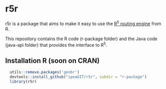 
# r5r


r5r is a package that aims to make it easy to use the [R<sup>5</sup> routing engine](https://github.com/conveyal/r5) from R.

This repository contains the R code (r-package folder) and the Java code (java-api folder) that provides the interface to R<sup>5</sup>.

## Installation R (soon on CRAN)

```R
  utils::remove.packages('geobr')
  devtools::install_github("ipeaGIT/r5r", subdir = "r-package")
  library(r5r)
```


